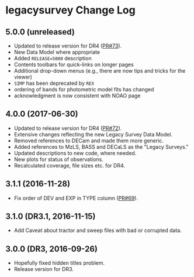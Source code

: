 # legacysurvey Change Log

## 5.0.0 (unreleased)

- Updated to release version for DR4 ([PR#73](https://github.com/legacysurvey/legacysurvey/pull/73)).
- New Data Model where appropriate
- Added `RELEASE=5000` description
- Contents toolbars for quick-links on longer pages
- Additional drop-down menus (e.g., there are now tips and tricks for the viewer)
- `SIMP` has been deprecated by `REX`
- ordering of bands for photometric model fits has changed
- acknowledgment is now consistent with NOAO page

## 4.0.0 (2017-06-30)

- Updated to release version for DR4 ([PR#72](https://github.com/legacysurvey/legacysurvey/pull/72)).
- Extensive changes reflecting the new Legacy Survey Data Model.
- Removed references to DECam and made them more generic.
- Added references to MzLS, BASS and DECaLS as the "Legacy Surveys."
- Updated descriptions to new code, where needed.
- New plots for status of observations.
- Recalculated coverage, file sizes etc. for DR4.

## 3.1.1 (2016-11-28)

- Fix order of DEV and EXP in TYPE column ([PR#69](https://github.com/legacysurvey/legacysurvey/pull/69)).

## 3.1.0 (DR3.1, 2016-11-15)

- Add Caveat about tractor and sweep files with bad or corrupted data.

## 3.0.0 (DR3, 2016-09-26)

- Hopefully fixed hidden titles problem.
- Release version for DR3.
